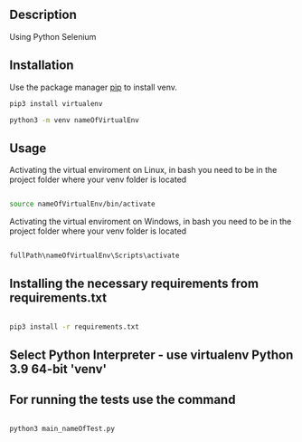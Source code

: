 ## Description

Using Python Selenium 

## Installation

Use the package manager [pip](https://pip.pypa.io/en/stable/) to install venv.

```bash
pip3 install virtualenv

python3 -m venv nameOfVirtualEnv
```

## Usage

Activating the virtual enviroment on Linux, in bash you need to be in the project folder where your venv folder is located

```bash

source nameOfVirtualEnv/bin/activate

```

Activating the virtual enviroment on Windows, in bash you need to be in the project folder where your venv folder is located

```bash

fullPath\nameOfVirtualEnv\Scripts\activate

```

## Installing the necessary requirements from requirements.txt

```bash

pip3 install -r requirements.txt

```

## Select Python Interpreter - use virtualenv Python 3.9 64-bit 'venv'

## For running the tests use the command

```bash

python3 main_nameOfTest.py

```




